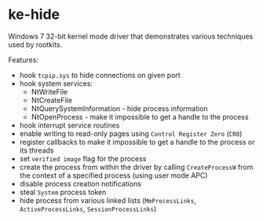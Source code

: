 # ke-hide
Windows 7 32-bit kernel mode driver that demonstrates various techniques used by rootkits.

Features:
- hook `tcpip.sys` to hide connections on given port
- hook system services:
  - NtWriteFile
  - NtCreateFile
  - NtQuerySystemInformation - hide process information
  - NtOpenProcess - make it impossible to get a handle to the process
- hook interrupt service routines
- enable writing to read-only pages using `Control Register Zero` (`CR0`)
- register callbacks to make it impossible to get a handle to the process or its threads
- set `verified image` flag for the process
- create the process from within the driver by calling `CreateProcessW` from the context of a specified process (using user mode APC)
- disable process creation notifications
- steal `System` process token
- hide process from various linked lists (`MmProcessLinks`, `ActiveProcessLinks`, `SessionProcessLinks`)
